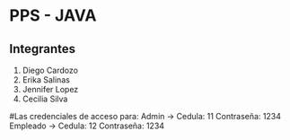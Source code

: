 # PPS - JAVA

## Integrantes

1. Diego Cardozo
2. Erika Salinas
3. Jennifer Lopez
4. Cecilia Silva

#Las credenciales de acceso para:
Admin -> Cedula: 11  Contraseña: 1234
Empleado -> Cedula: 12  Contraseña: 1234
